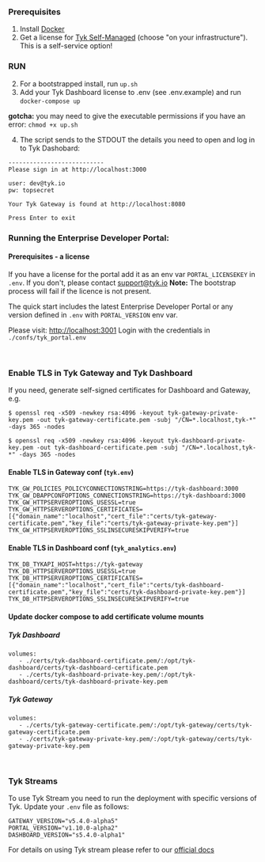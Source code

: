 ### Prerequisites

1. Install [Docker](https://docs.docker.com/get-docker/)
2. Get a license for [Tyk Self-Managed](https://tyk.io/sign-up/) (choose "on your infrastructure"). This is a self-service option!

### RUN

2. For a bootstrapped install, run `up.sh`
3. Add your Tyk Dashboard license to .env (see .env.example) and run `docker-compose up`

**gotcha:** you may need to give the executable permissions if you have an error:
`chmod +x up.sh`

4. The script sends to the STDOUT the details you need to open and log in to Tyk Dashobard:

```
---------------------------
Please sign in at http://localhost:3000

user: dev@tyk.io
pw: topsecret

Your Tyk Gateway is found at http://localhost:8080

Press Enter to exit
```

### Running the Enterprise Developer Portal:

#### Prerequisites - a license

If you have a license for the portal add it as an env var `PORTAL_LICENSEKEY` in `.env`.
If you don't, please contact support@tyk.io
**Note:** The bootstrap process will fail if the licence is not present.

The quick start includes the latest Enterprise Developer Portal or any version defined in `.env` with `PORTAL_VERSION` env var.

Please visit: [http://localhost:3001](http://localhost:3001)
Login with the credentials in `./confs/tyk_portal.env`

</br>

### Enable TLS in Tyk Gateway and Tyk Dashboard

If you need, generate self-signed certificates for Dashboard and Gateway, e.g.

```
$ openssl req -x509 -newkey rsa:4096 -keyout tyk-gateway-private-key.pem -out tyk-gateway-certificate.pem -subj "/CN=*.localhost,tyk-*" -days 365 -nodes

$ openssl req -x509 -newkey rsa:4096 -keyout tyk-dashboard-private-key.pem -out tyk-dashboard-certificate.pem -subj "/CN=*.localhost,tyk-*" -days 365 -nodes
```

#### Enable TLS in Gateway conf (`tyk.env`)

```env
TYK_GW_POLICIES_POLICYCONNECTIONSTRING=https://tyk-dashboard:3000
TYK_GW_DBAPPCONFOPTIONS_CONNECTIONSTRING=https://tyk-dashboard:3000
TYK_GW_HTTPSERVEROPTIONS_USESSL=true
TYK_GW_HTTPSERVEROPTIONS_CERTIFICATES=[{"domain_name":"localhost","cert_file":"certs/tyk-gateway-certificate.pem","key_file":"certs/tyk-gateway-private-key.pem"}]
TYK_GW_HTTPSERVEROPTIONS_SSLINSECURESKIPVERIFY=true
```

#### Enable TLS in Dashboard conf (`tyk_analytics.env`)

```env
TYK_DB_TYKAPI_HOST=https://tyk-gateway
TYK_DB_HTTPSERVEROPTIONS_USESSL=true
TYK_DB_HTTPSERVEROPTIONS_CERTIFICATES=[{"domain_name":"localhost","cert_file":"certs/tyk-dashboard-certificate.pem","key_file":"certs/tyk-dashboard-private-key.pem"}]
TYK_DB_HTTPSERVEROPTIONS_SSLINSECURESKIPVERIFY=true
```

#### Update docker compose to add certificate volume mounts

##### Tyk Dashboard

```
volumes:
   - ./certs/tyk-dashboard-certificate.pem/:/opt/tyk-dashboard/certs/tyk-dashboard-certificate.pem
   - ./certs/tyk-dashboard-private-key.pem/:/opt/tyk-dashboard/certs/tyk-dashboard-private-key.pem
```

##### Tyk Gateway

```
volumes:
   - ./certs/tyk-gateway-certificate.pem/:/opt/tyk-gateway/certs/tyk-gateway-certificate.pem
   - ./certs/tyk-gateway-private-key.pem/:/opt/tyk-gateway/certs/tyk-gateway-private-key.pem
```

</br>

### Tyk Streams

To use Tyk Stream you need to run the deployment with specific versions of Tyk. Update your `.env` file as follows:

```env
GATEWAY_VERSION="v5.4.0-alpha5"
PORTAL_VERSION="v1.10.0-alpha2"
DASHBOARD_VERSION="s5.4.0-alpha1"
```

For details on using Tyk stream please refer to our [official docs](tyk.io/docs)
